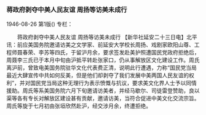 ### 蒋政府剥夺中美人民友谊  周扬等访美未成行

1946-08-26
第1版()
专栏：

　　蒋政府剥夺中美人民友谊
    周扬等访美未成行
    【新华社延安二十三日电】北平讯：前应美国务院邀请访美之文学家、前延安大学校长周扬、戏剧家欧阳山尊、工程师聂春荣、李苏等四氏，于留沪月余，要求签发赴美护照遭国民党政府拒绝后，周聂李三氏已于本月中旬由沪抵平转赴张家口，仍从事解放区文化建设工作。周氏离沪前，曾致电美国务院驻华文化代表费正清，说明此行遭遇，力称“国民党当局最近大肆宣传中共如何反美，但是他们却剥夺了我们发展中美两国人民友谊的权利”，并对国民党当局这种无理行为表示愤慨与抗议，要求美文化界人士予以同情援助。周氏等系美国务院六月下旬邀请访美者，并经马歇尔、司徒雷登赞助，良以渠等各有专长对解放区建设甚有贡献，邀请访美，当符合促进中美文化交流宗旨。周氏等旋于七月初由张垣欣然赴沪，经交涉月余，终遭拒绝。
